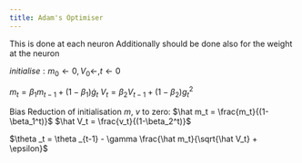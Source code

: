 ```yaml
---
title: Adam's Optimiser
---
```




This is done at each neuron
Additionally should be done also for the weight at the neuron

$initialise: m_0 \leftarrow 0, V_0 \leftarrow, t \leftarrow 0$

$m_t = \beta_1 m_{t-1} + (1 -\beta_1 ) \dot g_t$
$V_t = \beta_2 V_{t-1} + (1 -\beta_2 ) g_t^2$

Bias Reduction of initialisation $m$, $v$ to zero:
$\hat m_t = \frac{m_t}{(1-\beta_1^t)}$
$\hat V_t = \frac{v_t}{(1-\beta_2^t)}$


$\theta _t = \theta _{t-1} - \gamma \frac{\hat m_t}{\sqrt{\hat V_t} + \epsilon}$